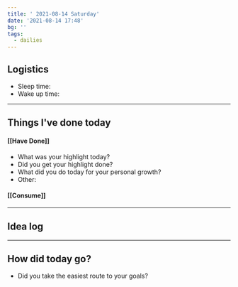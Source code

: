```yaml
---
title: ' 2021-08-14 Saturday'
date: '2021-08-14 17:48'
bg: '' 
tags:
  - dailies
---
```


## Logistics
- Sleep time:
- Wake up time:

___________________________
## Things I've done today

#### [[Have Done]]
- What was your highlight today?
- Did you get your highlight done?
- What did you do today for your personal growth?
- Other:
#### [[Consume]]

___________________________

## Idea log

___________________________
## How did today go?
- Did you take the easiest route to your goals?

